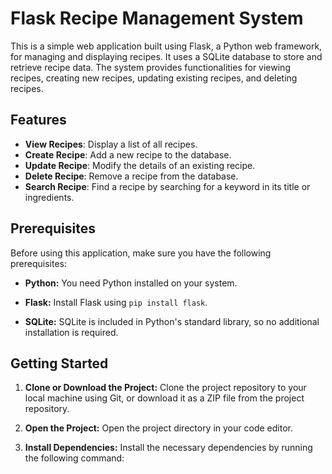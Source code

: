 # Flask Recipe Management System

This is a simple web application built using Flask, a Python web framework, for managing and displaying recipes. It uses a SQLite database to store and retrieve recipe data. The system provides functionalities for viewing recipes, creating new recipes, updating existing recipes, and deleting recipes.

## Features

- **View Recipes**: Display a list of all recipes.
- **Create Recipe**: Add a new recipe to the database.
- **Update Recipe**: Modify the details of an existing recipe.
- **Delete Recipe**: Remove a recipe from the database.
- **Search Recipe**: Find a recipe by searching for a keyword in its title or ingredients.

## Prerequisites

Before using this application, make sure you have the following prerequisites:

- **Python:** You need Python installed on your system.

- **Flask:** Install Flask using `pip install flask`.

- **SQLite:** SQLite is included in Python's standard library, so no additional installation is required.

## Getting Started

1. **Clone or Download the Project:**
   Clone the project repository to your local machine using Git, or download it as a ZIP file from the project repository.

2. **Open the Project:**
   Open the project directory in your code editor.

3. **Install Dependencies:**
   Install the necessary dependencies by running the following command:


